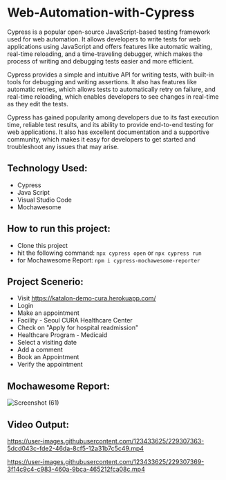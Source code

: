 # Web-Automation-with-Cypress

Cypress is a popular open-source JavaScript-based testing framework used for web automation. It allows developers to write tests for web applications using JavaScript and offers features like automatic waiting, real-time reloading, and a time-traveling debugger, which makes the process of writing and debugging tests easier and more efficient.

Cypress provides a simple and intuitive API for writing tests, with built-in tools for debugging and writing assertions. It also has features like automatic retries, which allows tests to automatically retry on failure, and real-time reloading, which enables developers to see changes in real-time as they edit the tests.

Cypress has gained popularity among developers due to its fast execution time, reliable test results, and its ability to provide end-to-end testing for web applications. It also has excellent documentation and a supportive community, which makes it easy for developers to get started and troubleshoot any issues that may arise.


## Technology Used:

- Cypress
- Java Script
- Visual Studio Code
- Mochawesome

## How to run this project:

- Clone this project
- hit the following command: ```npx cypress open``` or  ```npx cypress run```
- for Mochawesome Report: ```npm i cypress-mochawesome-reporter```


## Project Scenerio:

- Visit https://katalon-demo-cura.herokuapp.com/
- Login
- Make an appointment
- Facility - Seoul CURA Healthcare Center
- Check on "Apply for hospital readmission"
- Healthcare Program - Medicaid
- Select a visiting date
- Add a comment
- Book an Appointment
- Verify the appointment

 ## Mochawesome Report:
 
![Screenshot (61)](https://user-images.githubusercontent.com/123433625/229307318-c0135f66-78dd-4d32-80c0-b5794379ac5d.png)

## Video Output:

https://user-images.githubusercontent.com/123433625/229307363-5dcd043c-fde2-46da-8cf5-12a31b7c5c49.mp4

https://user-images.githubusercontent.com/123433625/229307369-3f14c9c4-c983-460a-9bca-465212fca08c.mp4


